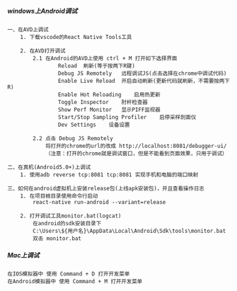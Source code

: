 ##### windows上Android调试
    一、在AVD上调试
        1. 下载vscode的React Native Tools工具
        
        2. 在AVD打开调试
            2.1 在Android的AVD上使用 ctrl + M 打开如下选择界面
                    Reload  刷新(等于按两下R键)
                    Debug JS Remotely   远程调试JS(点击选择在chrome中调试代码)
                    Enable Live Reload  开启自动刷新(更新代码就刷新，不需要按两下R)
                    Enable Hot Reloading    启用热更新
                    Toggle Inspector    肘杆检查器
                    Show Perf Monitor   显示PIFF监视器
                    Start/Stop Sampling Profiler    启停采样剖面仪
                    Dev Settings    设备设置
            
            2.2 点击 Debug JS Remotely
                将打开的chrome的url的改成 http://localhost:8081/debugger-ui/
                （注意：打开的chrome就是调试窗口，但是不能看到页面效果，只用于调试）
                
    二、在真机(Android5.0+)上调试
        1. 使用adb reverse tcp:8081 tcp:8081 实现手机和电脑的端口映射   
        
    三、如何在android虚拟机上安装release包(上线apk安装包)，并且查看操作日志
        1. 在项目根目录使用命令行启动
            react-native run-android --variant=release
        
        2. 打开调试工具monitor.bat(logcat)
            在android的sdk安装目录下
            C:\Users\${用户名}\AppData\Local\Android\Sdk\tools\monitor.bat
            双击 monitor.bat
        
        
##### Mac上调试
    在IOS模拟器中 使用 Command + D 打开开发菜单
    在Android模拟器中 使用 Command + M 打开开发菜单